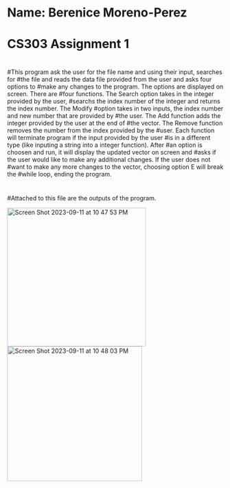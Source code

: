# Name: Berenice Moreno-Perez
#
# CS303 Assignment 1
#
#This program ask the user for the file name and using their input, searches for 
#the file and reads the data file provided from the user and asks four options to 
#make any changes to the program. The options are displayed on screen. There are
#four functions. The Search option takes in the integer provided by the user, 
#searchs the index number of the integer and returns the index number. The Modify 
#option takes in two inputs, the index number and new number that are provided by 
#the user. The Add function adds the integer provided by the user at the end of 
#the vector. The Remove function removes the number from the index provided by the 
#user. Each function will terminate program if the input provided by the user
#is in a different type (like inputing a string into a integer function). After 
#an option is choosen and run, it will display the updated vector on screen and 
#asks if the user would like to make any additional changes. If the user does not
#want to make any more changes to the vector, choosing option E will break the 
#while loop, ending the program.
#
#
#Attached to this file are the outputs of the program.

<img width="323" alt="Screen Shot 2023-09-11 at 10 47 53 PM" src="https://github.com/Bere-MP/CS303_AssignmentOne/assets/113536555/b4375e1a-4636-4b41-a2ff-fb3c4ea833eb">
<img width="314" alt="Screen Shot 2023-09-11 at 10 48 03 PM" src="https://github.com/Bere-MP/CS303_AssignmentOne/assets/113536555/d8354a23-6bb4-4134-a7f7-7ae6da5a58e8">

